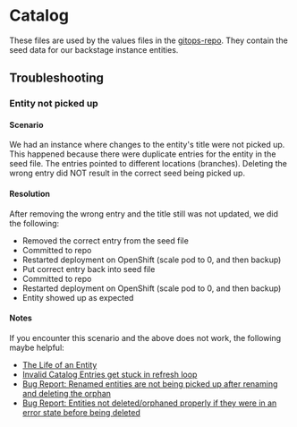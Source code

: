 # Catalog

These files are used by the values files in the [gitops-repo](https://github.com/bcgov-c/tenant-gitops-f5ff48). They contain the seed data for our backstage instance entities.

## Troubleshooting

### Entity not picked up

#### Scenario

We had an instance where changes to the entity's title were not picked up. This happened because there were duplicate entries for the entity in the seed file. The entries pointed to different locations (branches). Deleting the wrong entry did NOT result in the correct seed being picked up.

#### Resolution

After removing the wrong entry and the title still was not updated, we did the following:

* Removed the correct entry from the seed file
* Committed to repo
* Restarted deployment on OpenShift (scale pod to 0, and then backup)
* Put correct entry back into seed file
* Committed to repo
* Restarted deployment on OpenShift (scale pod to 0, and then backup)
* Entity showed up as expected

#### Notes

If you encounter this scenario and the above does not work, the following maybe helpful:

* [The Life of an Entity](https://backstage.io/docs/features/software-catalog/life-of-an-entity)
* [Invalid Catalog Entries get stuck in refresh loop](https://github.com/backstage/backstage/issues/12333)
* [Bug Report: Renamed entities are not being picked up after renaming and deleting the orphan](https://github.com/backstage/backstage/issues/19069)
* [Bug Report: Entities not deleted/orphaned properly if they were in an error state before being deleted](https://github.com/backstage/backstage/issues/15521)